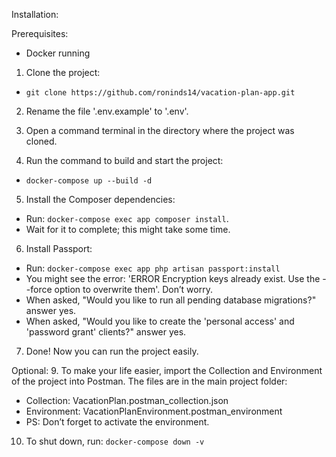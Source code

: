 Installation:

Prerequisites:
 - Docker running

1. Clone the project:
 - `git clone https://github.com/roninds14/vacation-plan-app.git`

2. Rename the file '.env.example' to '.env'.

3. Open a command terminal in the directory where the project was cloned.

4. Run the command to build and start the project:
 - `docker-compose up --build -d`
 
5. Install the Composer dependencies:
 - Run: `docker-compose exec app composer install`.
 - Wait for it to complete; this might take some time.

6. Install Passport:
 - Run: `docker-compose exec app php artisan passport:install`
 - You might see the error: 'ERROR Encryption keys already exist. Use the --force option to overwrite them'. Don’t worry.
 - When asked, "Would you like to run all pending database migrations?" answer yes.
 - When asked, "Would you like to create the 'personal access' and 'password grant' clients?" answer yes.

7. Done! Now you can run the project easily.

Optional:
9. To make your life easier, import the Collection and Environment of the project into Postman. The files are in the main project folder:
 - Collection: VacationPlan.postman_collection.json
 - Environment: VacationPlanEnvironment.postman_environment
 - PS: Don’t forget to activate the environment.

10. To shut down, run: `docker-compose down -v`